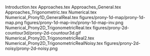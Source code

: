Introduction.tex
Approaches.tex
Approaches_General.tex
Approaches_Trigonometric.tex
Numerical.tex
Numerical_Prony1D_GeneralReal.tex
figures/prony-1d-map/prony-1d-map.png
figures/prony-1d-map-inv/prony-1d-map-inv.png
Numerical_Prony2D_TrigonometricReal.tex
figures/prony-2d-countour3d/prony-2d-countour3d.gif
Numerical_Prony2D_TrigonometricReal2.tex
Numerical_Prony2D_TrigonometricRealNoisy.tex
figures/prony-2d-noisy/prony-2d-noisy.png